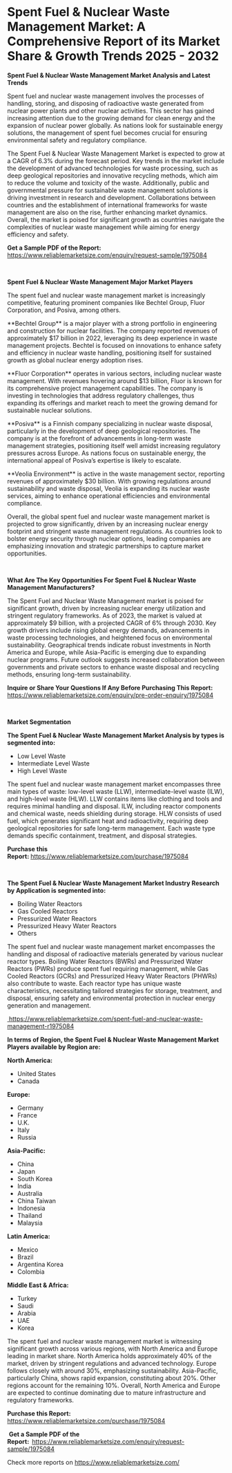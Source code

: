 <p><h1>Spent Fuel & Nuclear Waste Management Market: A Comprehensive Report of its Market Share & Growth Trends 2025 - 2032</h1></p><p><strong>Spent Fuel & Nuclear Waste Management Market Analysis and Latest Trends</strong></p>
<p><p>Spent fuel and nuclear waste management involves the processes of handling, storing, and disposing of radioactive waste generated from nuclear power plants and other nuclear activities. This sector has gained increasing attention due to the growing demand for clean energy and the expansion of nuclear power globally. As nations look for sustainable energy solutions, the management of spent fuel becomes crucial for ensuring environmental safety and regulatory compliance.</p><p>The Spent Fuel & Nuclear Waste Management Market is expected to grow at a CAGR of 6.3% during the forecast period. Key trends in the market include the development of advanced technologies for waste processing, such as deep geological repositories and innovative recycling methods, which aim to reduce the volume and toxicity of the waste. Additionally, public and governmental pressure for sustainable waste management solutions is driving investment in research and development. Collaborations between countries and the establishment of international frameworks for waste management are also on the rise, further enhancing market dynamics. Overall, the market is poised for significant growth as countries navigate the complexities of nuclear waste management while aiming for energy efficiency and safety.</p></p>
<p><strong>Get a Sample PDF of the Report:&nbsp;</strong> <a href="https://www.reliablemarketsize.com/enquiry/request-sample/1975084?utm_campaign=2955&utm_medium=2&utm_source=Github&utm_content=ia&utm_term=07042025&utm_id=spent-fuel-nuclear-waste-management">https://www.reliablemarketsize.com/enquiry/request-sample/1975084</a></p>
<p>&nbsp;</p>
<p><strong>Spent Fuel & Nuclear Waste Management Major Market Players</strong></p>
<p><p>The spent fuel and nuclear waste management market is increasingly competitive, featuring prominent companies like Bechtel Group, Fluor Corporation, and Posiva, among others.</p><p>**Bechtel Group** is a major player with a strong portfolio in engineering and construction for nuclear facilities. The company reported revenues of approximately $17 billion in 2022, leveraging its deep experience in waste management projects. Bechtel is focused on innovations to enhance safety and efficiency in nuclear waste handling, positioning itself for sustained growth as global nuclear energy adoption rises.</p><p>**Fluor Corporation** operates in various sectors, including nuclear waste management. With revenues hovering around $13 billion, Fluor is known for its comprehensive project management capabilities. The company is investing in technologies that address regulatory challenges, thus expanding its offerings and market reach to meet the growing demand for sustainable nuclear solutions.</p><p>**Posiva** is a Finnish company specializing in nuclear waste disposal, particularly in the development of deep geological repositories. The company is at the forefront of advancements in long-term waste management strategies, positioning itself well amidst increasing regulatory pressures across Europe. As nations focus on sustainable energy, the international appeal of Posiva’s expertise is likely to escalate.</p><p>**Veolia Environment** is active in the waste management sector, reporting revenues of approximately $30 billion. With growing regulations around sustainability and waste disposal, Veolia is expanding its nuclear waste services, aiming to enhance operational efficiencies and environmental compliance.</p><p>Overall, the global spent fuel and nuclear waste management market is projected to grow significantly, driven by an increasing nuclear energy footprint and stringent waste management regulations. As countries look to bolster energy security through nuclear options, leading companies are emphasizing innovation and strategic partnerships to capture market opportunities.</p></p>
<p>&nbsp;</p>
<p><strong>What Are The Key Opportunities For Spent Fuel & Nuclear Waste Management Manufacturers?</strong></p>
<p><p>The Spent Fuel and Nuclear Waste Management market is poised for significant growth, driven by increasing nuclear energy utilization and stringent regulatory frameworks. As of 2023, the market is valued at approximately $9 billion, with a projected CAGR of 6% through 2030. Key growth drivers include rising global energy demands, advancements in waste processing technologies, and heightened focus on environmental sustainability. Geographical trends indicate robust investments in North America and Europe, while Asia-Pacific is emerging due to expanding nuclear programs. Future outlook suggests increased collaboration between governments and private sectors to enhance waste disposal and recycling methods, ensuring long-term sustainability.</p></p>
<p><strong>Inquire or Share Your Questions If Any Before Purchasing This Report:</strong> <a href="https://www.reliablemarketsize.com/enquiry/pre-order-enquiry/1975084?utm_campaign=2955&utm_medium=2&utm_source=Github&utm_content=ia&utm_term=07042025&utm_id=spent-fuel-nuclear-waste-management">https://www.reliablemarketsize.com/enquiry/pre-order-enquiry/1975084</a></p>
<p>&nbsp;</p>
<p><strong>Market Segmentation</strong></p>
<p><strong>The Spent Fuel & Nuclear Waste Management Market Analysis by types is segmented into:</strong></p>
<p><ul><li>Low Level Waste</li><li>Intermediate Level Waste</li><li>High Level Waste</li></ul></p>
<p><p>The spent fuel and nuclear waste management market encompasses three main types of waste: low-level waste (LLW), intermediate-level waste (ILW), and high-level waste (HLW). LLW contains items like clothing and tools and requires minimal handling and disposal. ILW, including reactor components and chemical waste, needs shielding during storage. HLW consists of used fuel, which generates significant heat and radioactivity, requiring deep geological repositories for safe long-term management. Each waste type demands specific containment, treatment, and disposal strategies.</p></p>
<p><strong>Purchase this Report:&nbsp;</strong><a href="https://www.reliablemarketsize.com/purchase/1975084?utm_campaign=2955&utm_medium=2&utm_source=Github&utm_content=ia&utm_term=07042025&utm_id=spent-fuel-nuclear-waste-management">https://www.reliablemarketsize.com/purchase/1975084</a></p>
<p>&nbsp;</p>
<p><strong>The Spent Fuel & Nuclear Waste Management Market Industry Research by Application is segmented into:</strong></p>
<p><ul><li>Boiling Water Reactors</li><li>Gas Cooled Reactors</li><li>Pressurized Water Reactors</li><li>Pressurized Heavy Water Reactors</li><li>Others</li></ul></p>
<p><p>The spent fuel and nuclear waste management market encompasses the handling and disposal of radioactive materials generated by various nuclear reactor types. Boiling Water Reactors (BWRs) and Pressurized Water Reactors (PWRs) produce spent fuel requiring management, while Gas Cooled Reactors (GCRs) and Pressurized Heavy Water Reactors (PHWRs) also contribute to waste. Each reactor type has unique waste characteristics, necessitating tailored strategies for storage, treatment, and disposal, ensuring safety and environmental protection in nuclear energy generation and management.</p></p>
<p><a href="https://www.reliablemarketsize.com/spent-fuel-and-nuclear-waste-management-r1975084?utm_campaign=2955&utm_medium=2&utm_source=Github&utm_content=ia&utm_term=07042025&utm_id=spent-fuel-nuclear-waste-management">&nbsp;https://www.reliablemarketsize.com/spent-fuel-and-nuclear-waste-management-r1975084</a></p>
<p><strong>In terms of Region, the Spent Fuel & Nuclear Waste Management Market Players available by Region are:</strong></p>
<p>
    <p> <strong> North America: </strong>
        <ul>
            <li>United States</li>
            <li>Canada</li>
        </ul>
        </p> 
    <p> <strong> Europe: </strong>
        <ul>
            <li>Germany</li>
            <li>France</li>
            <li>U.K.</li>
            <li>Italy</li>
            <li>Russia</li>
        </ul>
        </p> 
    <p> <strong> Asia-Pacific: </strong>
        <ul>
            <li>China</li>
            <li>Japan</li>
            <li>South Korea</li>
            <li>India</li>
            <li>Australia</li>
            <li>China Taiwan</li>
            <li>Indonesia</li>
            <li>Thailand</li>
            <li>Malaysia</li>
        </ul>
        </p> 
    <p> <strong> Latin America: </strong>
        <ul>
            <li>Mexico</li>
            <li>Brazil</li>
            <li>Argentina Korea</li>
            <li>Colombia</li>
        </ul>
        </p> 
    <p> <strong> Middle East & Africa: </strong>
        <ul>
            <li>Turkey</li>
            <li>Saudi</li>
            <li>Arabia</li>
            <li>UAE</li>
            <li>Korea</li>
        </ul>
    </p>
    </p>
<p><p>The spent fuel and nuclear waste management market is witnessing significant growth across various regions, with North America and Europe leading in market share. North America holds approximately 40% of the market, driven by stringent regulations and advanced technology. Europe follows closely with around 30%, emphasizing sustainability. Asia-Pacific, particularly China, shows rapid expansion, constituting about 20%. Other regions account for the remaining 10%. Overall, North America and Europe are expected to continue dominating due to mature infrastructure and regulatory frameworks.</p></p>
<p><strong>Purchase this Report: </strong><a href="https://www.reliablemarketsize.com/purchase/1975084?utm_campaign=2955&utm_medium=2&utm_source=Github&utm_content=ia&utm_term=07042025&utm_id=spent-fuel-nuclear-waste-management">https://www.reliablemarketsize.com/purchase/1975084</a></p>
<p>&nbsp;<strong>Get a Sample PDF of the Report:&nbsp;&nbsp;</strong><a href="https://www.reliablemarketsize.com/enquiry/request-sample/1975084?utm_campaign=2955&utm_medium=2&utm_source=Github&utm_content=ia&utm_term=07042025&utm_id=spent-fuel-nuclear-waste-management">https://www.reliablemarketsize.com/enquiry/request-sample/1975084</a></p>
<p><strong></strong></p>
<p>Check more reports on <a href="https://www.reliablemarketsize.com/?utm_campaign=2955&utm_medium=2&utm_source=Github&utm_content=ia&utm_term=07042025&utm_id=spent-fuel-nuclear-waste-management">https://www.reliablemarketsize.com/</a></p>